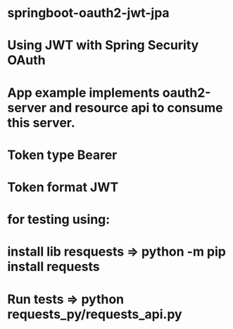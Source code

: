 # springboot-oauth2-jwt-jpa
# Using JWT with Spring Security OAuth

# App example implements oauth2-server and resource api to consume this server.
# Token type Bearer
# Token format JWT

# for testing using:
# install lib resquests => python -m pip install requests
# Run tests => python requests_py/requests_api.py
